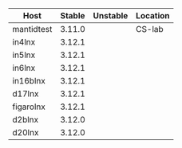 | Host       | Stable | Unstable | Location |
|------------|--------|----------|----------|
| mantidtest | 3.11.0 |          | CS-lab   |
| in4lnx     | 3.12.1 |          |          |
| in5lnx     | 3.12.1 |          |          |
| in6lnx     | 3.12.1 |          |          |
| in16blnx   | 3.12.1 |          |          |
| d17lnx     | 3.12.1 |          |          |
| figarolnx  | 3.12.1 |          |          |
| d2blnx     | 3.12.0 |          |          |
| d20lnx     | 3.12.0 |          |          |
